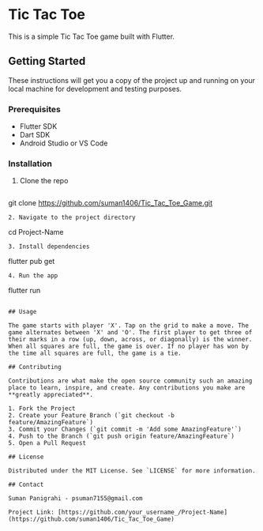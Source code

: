 # Tic Tac Toe

This is a simple Tic Tac Toe game built with Flutter.

## Getting Started

These instructions will get you a copy of the project up and running on your local machine for development and testing purposes.

### Prerequisites

- Flutter SDK
- Dart SDK
- Android Studio or VS Code

### Installation

1. Clone the repo
   ```
git clone https://github.com/suman1406/Tic_Tac_Toe_Game.git
   ```
2. Navigate to the project directory
   ```
cd Project-Name
   ```
3. Install dependencies
   ```
flutter pub get
   ```
4. Run the app
   ```
flutter run
   ```

## Usage

The game starts with player 'X'. Tap on the grid to make a move. The game alternates between 'X' and 'O'. The first player to get three of their marks in a row (up, down, across, or diagonally) is the winner. When all squares are full, the game is over. If no player has won by the time all squares are full, the game is a tie.

## Contributing

Contributions are what make the open source community such an amazing place to learn, inspire, and create. Any contributions you make are **greatly appreciated**.

1. Fork the Project
2. Create your Feature Branch (`git checkout -b feature/AmazingFeature`)
3. Commit your Changes (`git commit -m 'Add some AmazingFeature'`)
4. Push to the Branch (`git push origin feature/AmazingFeature`)
5. Open a Pull Request

## License

Distributed under the MIT License. See `LICENSE` for more information.

## Contact

Suman Panigrahi - psuman7155@gmail.com

Project Link: [https://github.com/your_username_/Project-Name](https://github.com/suman1406/Tic_Tac_Toe_Game)
```